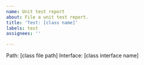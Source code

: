 ```yaml
---
name: Unit test report
about: File a unit test report.
title: 'Test: [class name]'
labels: test
assignees: ''

---
```


Path: [class file path]
Interface: [class interface name]
